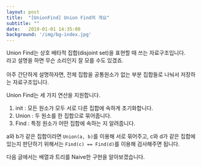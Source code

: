 ```yaml
---
layout: post
title:  "[UnionFind] Union Find의 개요"
subtitle: ""
date:   2019-01-01 14:35:00
background: '/img/bg-index.jpg'
---
```


Union Find는 상호 배타적 집합(disjoint set)을 표현할 때 쓰는 자료구조입니다.<br>
라고 설명을 하면 무슨 소리인지 잘 모를 수도 있겠죠.<br><br>
아주 간단하게 설명하자면, 전체 집합을 공통원소가 없는 부분 집합들로 나눠서 저장하는 자료구조입니다.

Union Find는 세 가지 연산을 지원합니다.
1. init : 모든 원소가 모두 서로 다른 집합에 속하게 초기화합니다.
2. Union : 두 원소를 한 집합으로 묶어줍니다.
3. Find : 특정 원소가 어떤 집합에 속하는 지 알려줍니다.

a와 b가 같은 집합이라면 `Union(a, b)`를 이용해 서로 묶어주고, c와 d가 같은 집합에 있는지 판단하기 위해서는 `Find(c) == Find(d)`를 이용해 검사해주면 됩니다.

다음 글에서는 배열과 트리를 Naive한 구현을 알아보겠습니다.
